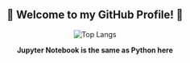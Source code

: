 <div align="center">
  <h2>👋 Welcome to my GitHub Profile! 👋</h2>
</div>

<div align="center">
  <img src="https://github-readme-stats.vercel.app/api/top-langs/?username=diptandel&size_weight=0.6&count_weight=0.4&langs_count=7&theme=github_dark&layout=donut" alt="Top Langs">
</div>

<div align="center">
  <p><strong>Jupyter Notebook is the same as Python here</strong></p>
</div>
